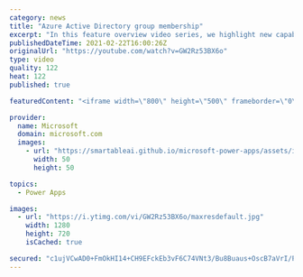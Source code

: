 ```yaml
---
category: news
title: "Azure Active Directory group membership"
excerpt: "In this feature overview video series, we highlight new capabilities included in the latest update to Microsoft Power Apps.  Power Apps Dataverse provides record level security to Azure Active Directory group membership types. Admins can easily set up and assign permissions to different Azure AD users,"
publishedDateTime: 2021-02-22T16:00:26Z
originalUrl: "https://youtube.com/watch?v=GW2Rz53BX6o"
type: video
quality: 122
heat: 122
published: true

featuredContent: "<iframe width=\"800\" height=\"500\" frameborder=\"0\" src=\"https://www.youtube.com/embed/GW2Rz53BX6o\" allow=\"accelerometer; autoplay; encrypted-media; gyroscope; picture-in-picture\" allowfullscreen></iframe>"

provider:
  name: Microsoft
  domain: microsoft.com
  images:
    - url: "https://smartableai.github.io/microsoft-power-apps/assets/images/organizations/microsoft.com-50x50.jpg"
      width: 50
      height: 50

topics:
  - Power Apps

images:
  - url: "https://i.ytimg.com/vi/GW2Rz53BX6o/maxresdefault.jpg"
    width: 1280
    height: 720
    isCached: true

secured: "c1ujVCwAD0+FmOkHI14+CH9EFckEb3vF6C74VNt3/Bu8Buaus+OscB7aVrI/PiIQQbA3y3MvFw4TLTU/kr8Xy42t078AudtwvAJLNA3rnCmXXtbtmhO6f9YgBBlJkGWM/8cGXbtJR5/VqgTKDKh+w0BjSaFIiNo+/LkXnHbuwLYoEeOW0eUvmjkc8wSSNsftr/dXd+AtSSu5VK1lC2jLhwU1x43RbhHD9YxNicClH4nSaLi4fn8TiPv6DBQ5Y5Cky+cjmu10NURhT9LhSAYo8LonJgdwvyvq+wJuHgvGV2J7x5LoplL52AeppvyckdZI7Jp7QXUUrTKJXvQcmuZyF7tpvbKIskSl7PxgMFkNqgMdGUMEVacC8T2PcLgXSO2W6X07PmU7MjToCR/4q+rJ/YIjUMHicVissJixqcOmAu4=;L1oun4e69vWc9H5wbnwU2w=="
---
```


